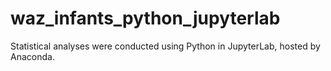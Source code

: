 # waz_infants_python_jupyterlab
Statistical analyses were conducted using Python in JupyterLab, hosted by Anaconda.
